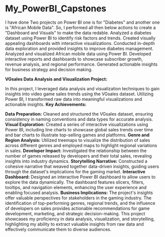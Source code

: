 # My_PowerBI_Capstones
I have done Two projects on Power BI one is for "Diabetes" and another one is "African Mobile Data".
So, I performed all then below actions to create a "Dashboard and Visuals" to make the data redable.
Analyzed a diabetes dataset using Power BI to identify risk factors and trends.
Created visually appealing dashboards with interactive visualizations.
Conducted in-depth data exploration and provided insights to improve diabetes management.
Analyzed and visualized African mobile data using Power BI.
Developed interactive reports and dashboards to showcase subscriber growth, revenue analysis, and regional performance.
Generated actionable insights for business strategy and decision making.

**VGsales Data Analysis and Visualization Project:**

In this project, I leveraged data analysis and visualization techniques to gain insights into video game sales trends using the VGsales dataset. Utilizing Power BI, I transformed raw data into meaningful visualizations and actionable insights.
**Key Achievements:**

**Data Preparation:** Cleaned and structured the VGsales dataset, ensuring consistency in naming conventions and data types for accurate analysis.
**Visual Exploration:** Created a series of interactive visualizations using Power BI, including line charts to showcase global sales trends over time and bar charts to illustrate top-selling games and platforms.
**Genre and Region Analysis:** Utilized treemaps to visualize the distribution of sales across different genres and employed maps to highlight regional variations in sales.
**Developer Impact:** Investigated the relationship between the number of games released by developers and their total sales, revealing insights into industry dynamics.
**Storytelling Narrative:** Constructed a cohesive narrative that weaved together data-driven insights, guiding users through the dataset's implications for the gaming market.
**Interactive Dashboard:**
Designed an interactive Power BI dashboard to allow users to explore the data dynamically. The dashboard features slicers, filters, tooltips, and navigation elements, enhancing the user experience and enabling focused analysis.
**Business Implications:**
The project's insights offer valuable perspectives for stakeholders in the gaming industry. The identification of top-performing genres, regional trends, and the influence of developers on sales provides actionable recommendations for game development, marketing, and strategic decision-making.
This project showcases my proficiency in data analysis, visualization, and storytelling, highlighting my ability to extract valuable insights from raw data and effectively communicate them to diverse audiences.

